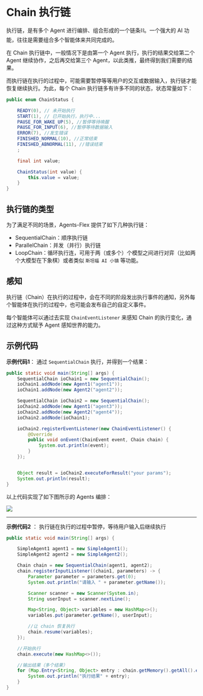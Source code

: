 # Chain 执行链

执行链，是有多个 Agent 进行编排、组合形成的一个链条⛓。一个强大的 AI 功能，往往是需要组合多个智能体来共同完成的。

在 Chain 执行链中，一般情况下是由第一个 Agent 执行，执行的结果交给第二个 Agent 继续协作，之后再交给第三个 Agent，以此类推，最终得到我们需要的结果。

而执行链在执行的过程中，可能需要暂停等等用户的交互或数据输入，执行链才能恢复继续执行。为此，每个 Chain 执行链多有许多不同的状态，状态常量如下：

```java
public enum ChainStatus {

    READY(0), // 未开始执行
    START(1), // 已开始执行，执行中...
    PAUSE_FOR_WAKE_UP(5), //暂停等待唤醒
    PAUSE_FOR_INPUT(6), //暂停等待数据输入
    ERROR(7), //发生错误
    FINISHED_NORMAL(10), //正常结束
    FINISHED_ABNORMAL(11), //错误结束
    ;

    final int value;

    ChainStatus(int value) {
        this.value = value;
    }
}
```
## 执行链的类型

为了满足不同的场景，Agents-Flex 提供了如下几种执行链：
- SequentialChain：顺序执行链
- ParallelChain：并发（并行）执行链
- LoopChain：循环执行连，可用于两（或多个）个模型之间进行对弈（比如两个大模型在下象棋）或者类似 `斯坦福 AI 小镇` 等功能。

## 感知
执行链（Chain）在执行的过程中，会在不同的阶段发出执行事件的通知，另外每个智能体在执行的过程中，也可能会发布自己的自定义事件。

每个智能体可以通过去实现 `ChainEventListener` 来感知 Chain 的执行变化，通过这种方式赋予 Agent 感知世界的能力。

## 示例代码

**示例代码1**： 通过 `SequentialChain` 执行，并得到一个结果：

```java
public static void main(String[] args) {
    SequentialChain ioChain1 = new SequentialChain();
    ioChain1.addNode(new Agent1("agent1"));
    ioChain1.addNode(new Agent2("agent2"));

    SequentialChain ioChain2 = new SequentialChain();
    ioChain2.addNode(new Agent1("agent3"));
    ioChain2.addNode(new Agent2("agent4"));
    ioChain2.addNode(ioChain1);

    ioChain2.registerEventListener(new ChainEventListener() {
        @Override
        public void onEvent(ChainEvent event, Chain chain) {
            System.out.println(event);
        }
    });


    Object result = ioChain2.executeForResult("your params");
    System.out.println(result);
}
```

以上代码实现了如下图所示的 Agents 编排：

![](../../assets/images/chians-01.png)


---

**示例代码2** ： 执行链在执行的过程中暂停，等待用户输入后继续执行

```java
public static void main(String[] args) {

    SimpleAgent1 agent1 = new SimpleAgent1();
    SimpleAgent2 agent2 = new SimpleAgent2();

    Chain chain = new SequentialChain(agent1, agent2);
    chain.registerInputListener((chain1, parameters) -> {
        Parameter parameter = parameters.get(0);
        System.out.println("请输入 " + parameter.getName());

        Scanner scanner = new Scanner(System.in);
        String userInput = scanner.nextLine();

        Map<String, Object> variables = new HashMap<>();
        variables.put(parameter.getName(), userInput);

        //让 chain 恢复执行
        chain.resume(variables);
    });

    //开始执行
    chain.execute(new HashMap<>());

    //输出结果（多个结果）
    for (Map.Entry<String, Object> entry : chain.getMemory().getAll().entrySet()) {
        System.out.println("执行结果" + entry);
    }
}
```
